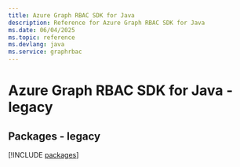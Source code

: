 ```yaml
---
title: Azure Graph RBAC SDK for Java
description: Reference for Azure Graph RBAC SDK for Java
ms.date: 06/04/2025
ms.topic: reference
ms.devlang: java
ms.service: graphrbac
---
```

# Azure Graph RBAC SDK for Java - legacy
## Packages - legacy
[!INCLUDE [packages](graph-rbac-index.md)]